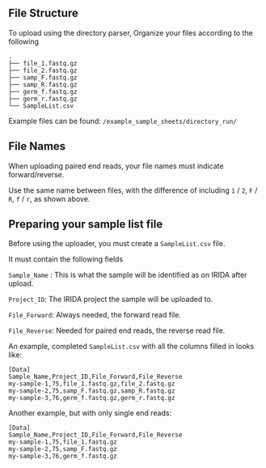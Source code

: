 ## File Structure

To upload using the directory parser, Organize your files according to the following
```
.
├── file_1.fastq.gz
├── file_2.fastq.gz
├── samp_F.fastq.gz
├── samp_R.fastq.gz
├── germ_f.fastq.gz
├── germ_r.fastq.gz
└── SampleList.csv

```

Example files can be found: `/example_sample_sheets/directory_run/`

## File Names

When uploading paired end reads, your file names must indicate forward/reverse.

Use the same name between files, with the difference of including `1` / `2`, `F` / `R`, `f` / `r`, as shown above.

## Preparing your sample list file
Before using the uploader, you must create a `SampleList.csv` file.

It must contain the following fields

`Sample_Name` : This is what the sample will be identified as on IRIDA after upload.

`Project_ID`: The IRIDA project the sample will be uploaded to.

`File_Forward`: Always needed, the forward read file.

`File_Reverse`: Needed for paired end reads, the reverse read file.

An example, completed `SampleList.csv` with all the columns filled in looks like:

```
[Data]
Sample_Name,Project_ID,File_Forward,File_Reverse
my-sample-1,75,file_1.fastq.gz,file_2.fastq.gz
my-sample-2,75,samp_F.fastq.gz,samp_R.fastq.gz
my-sample-3,76,germ_f.fastq.gz,germ_r.fastq.gz
```

Another example, but with only single end reads:

```
[Data]
Sample_Name,Project_ID,File_Forward,File_Reverse
my-sample-1,75,file_1.fastq.gz
my-sample-2,75,samp_F.fastq.gz
my-sample-3,76,germ_f.fastq.gz
```

